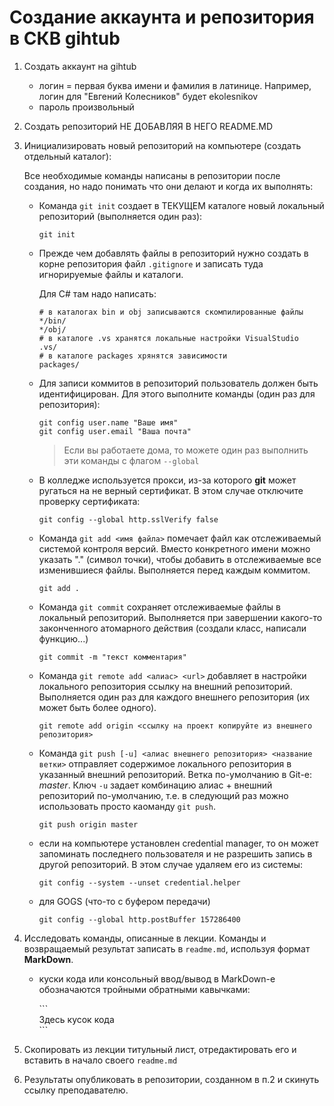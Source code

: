 # Создание аккаунта и репозитория в СКВ gihtub

1. Создать аккаунт на gihtub

    * логин = первая буква имени и фамилия в латинице. Например, логин для "Евгений Колесников" будет ekolesnikov
    * пароль произвольный

2. Создать репозиторий  НЕ ДОБАВЛЯЯ В НЕГО README.MD

3. Инициализировать новый репозиторий на компьютере (создать отдельный каталог):

    Все необходимые команды написаны в репозитории после создания, но надо понимать что они делают и когда их выполнять:

    * Команда `git init` создает в ТЕКУЩЕМ каталоге новый локальный репозиторий (выполняется один раз):

        ```
        git init
        ```

    * Прежде чем добавлять файлы в репозиторий нужно создать в корне репозитория файл `.gitignore` и записать туда игнорируемые файлы и каталоги.

        Для C# там надо написать:

        ```
        # в каталогах bin и obj записываются скомпилированные файлы
        */bin/
        */obj/
        # в каталоге .vs хранятся локальные настройки VisualStudio
        .vs/
        # в каталоге packages хрянятся зависимости
        packages/
        ```

    * Для записи коммитов в репозиторий пользователь должен быть идентифицирован. Для этого выполните команды (один раз для репозитория):

        ```
        git config user.name "Ваше имя"
        git config user.email "Ваша почта"
        ```

        >Если вы работаете дома, то можете один раз выполнить эти команды с флагом `--global`

    * В колледже используется прокси, из-за которого **git** может ругаться на не верный сертификат. В этом случае отключите проверку сертификата:

        ```
        git config --global http.sslVerify false
        ```

    * Команда `git add <имя файла>` помечает файл как отслеживаемый системой контроля версий. Вместо конкретного имени можно указать "." (символ точки), чтобы добавить в отслеживаемые все изменившиеся файлы. Выполняется перед каждым коммитом.

        ```
        git add .
        ```

    * Команда `git commit` сохраняет отслеживаемые файлы в локальный репозиторий. Выполняется при завершении какого-то законченного атомарного действия (создали класс, написали функцию...)

        ```
        git commit -m "текст комментария"
        ```

    * Команда `git remote add <алиас> <url>` добавляет в настройки локального репозитория ссылку на внешний репозиторий. Выполняется один раз для каждого внешнего репозитория (их может быть более одного).

        ```
        git remote add origin <ссылку на проект копируйте из внешнего репозитория>
        ```

    * Команда `git push [-u] <алиас внешнего репозитория> <название ветки>` отправляет содержимое локального репозитория в указанный внешний репозиторий. Ветка по-умолчанию в Git-е: *master*. Ключ `-u` задает комбинацию алиас + внешний репозиторий по-умолчанию, т.е. в следующий раз можно использовать просто каоманду `git push`.

        ```
        git push origin master
        ``` 

    * если на компьютере установлен credential manager, то он может запоминать последнего пользователя и не разрешить запись в другой репозиторий. В этом случае удаляем его из системы:

        ```
        git config --system --unset credential.helper
        ```

    * для GOGS (что-то с буфером передачи)

        ```
        git config --global http.postBuffer 157286400    
        ```

4. Исследовать команды, описанные в лекции. Команды и возвращаемый результат записать в `readme.md`, используя формат **MarkDown**.

    * куски кода или консольный ввод/вывод в MarkDown-е обозначаются тройными обратными кавычками:

        \`\`\`    
        Здесь кусок кода    
        \`\`\`

5. Скопировать из лекции титульный лист, отредактировать его и вставить в начало своего `readme.md`

6. Результаты опубликовать в репозитории, созданном в п.2 и скинуть ссылку преподавателю.
